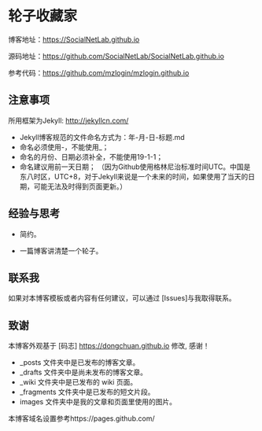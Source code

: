 # 轮子收藏家

博客地址：https://SocialNetLab.github.io

源码地址：https://github.com/SocialNetLab/SocialNetLab.github.io

参考代码：https://github.com/mzlogin/mzlogin.github.io

## 注意事项
所用框架为Jekyll: http://jekyllcn.com/
* Jekyll博客规范的文件命名方式为：年-月-日-标题.md
* 命名必须使用-，不能使用_；
* 命名的月份、日期必须补全，不能使用19-1-1；
* 命名建议用前一天日期；
（因为Github使用格林尼治标准时间UTC。中国是东八时区，UTC+8，对于Jekyll来说是一个未来的时间，如果使用了当天的日期，可能无法及时得到页面更新。）


## 经验与思考

* 简约。

* 一篇博客讲清楚一个轮子。

## 联系我

如果对本博客模板或者内容有任何建议，可以通过 [Issues]与我取得联系。

## 致谢

本博客外观基于 [码志] https://dongchuan.github.io 修改, 感谢！
* _posts 文件夹中是已发布的博客文章。
* _drafts 文件夹中是尚未发布的博客文章。
* _wiki 文件夹中是已发布的 wiki 页面。
* _fragments 文件夹中是已发布的短文片段。
* images 文件夹中是我的文章和页面里使用的图片。

本博客域名设置参考https://pages.github.com/

